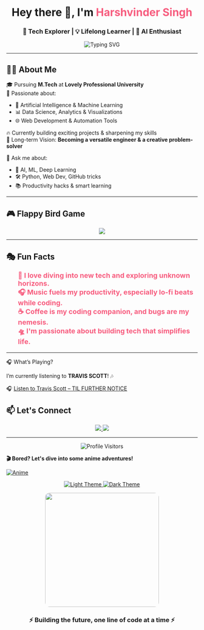 <!-- HEADER -->
<h1 align="center">Hey there 👋, I'm <span style="color:#f75c7e;">Harshvinder Singh</span></h1>
<h3 align="center">🚀 Tech Explorer | 💡 Lifelong Learner | 🧠 AI Enthusiast</h3>

<p align="center">
  <img src="https://readme-typing-svg.herokuapp.com?font=Fira+Code&weight=500&size=24&pause=1000&center=true&vCenter=true&lines=⚡+Engineer+in+the+Making;🌐+Full-stack+Developer;🤖+AI+%2B+ML+Explorer;🎯+Focused+on+Growth+%26+Impact" alt="Typing SVG" />
</p>



---

## 👨‍💻 About Me

🎓 Pursuing **M.Tech** at **Lovely Professional University**  
🌱 Passionate about:
- 🤖 Artificial Intelligence & Machine Learning  
- 📊 Data Science, Analytics & Visualizations  
- 🌐 Web Development & Automation Tools  

🔥 Currently building exciting projects & sharpening my skills  
🎯 Long-term Vision: **Becoming a versatile engineer & a creative problem-solver**

💬 Ask me about:
- 📌 AI, ML, Deep Learning
- 🛠️ Python, Web Dev, GitHub tricks
- 📚 Productivity hacks & smart learning

---

## 🎮 Flappy Bird Game

<p align="center">
  <a href="https://flappybird.io/" target="_blank">
    <img src="https://img.shields.io/badge/Start%20Game-Click%20Here-ff69b4?style=for-the-badge&logo=game-controller&logoColor=white">
  </a>
</p>

---

## 🎭 Fun Facts

<p align="center">
  <ul style="list-style-type: none; color: #f75c7e; font-size: 18px; font-weight: bold;">
    <li>🧠 I love diving into new tech and exploring unknown horizons.</li>
    <li>🎧 Music fuels my productivity, especially lo-fi beats while coding.</li>
    <li>☕ Coffee is my coding companion, and bugs are my nemesis.</li>
    <li>🛸 I'm passionate about building tech that simplifies life.</li>
  </ul>
</p>

---
🎧 What’s Playing?

I’m currently listening to **TRAVIS SCOTT**! 🎶

🎧 [Listen to Travis Scott – TIL FURTHER NOTICE ](https://youtu.be/zptRsa1pqsk?si=WEUnrxLJd-Ml11XC)

## 📫 Let's Connect

<p align="center">
  <a href="https://www.linkedin.com/in/harshvindersingh15122000/" target="_blank">
    <img src="https://img.shields.io/badge/-LinkedIn-%230077B5?style=for-the-badge&logo=linkedin&logoColor=white"/>
  </a>
  <a href="mailto:singh.harshvinder2000@gmail.com">
    <img src="https://img.shields.io/badge/-Gmail-D14836?style=for-the-badge&logo=gmail&logoColor=white"/>
  </a>
</p>

---
<!-- Profile Visitors Counter -->
<p align="center">
  <img src="https://profile-counter.glitch.me/HARSHVINDER-SINGH/count.svg" alt="Profile Visitors" />
</p>

**🎬 Bored? Let's dive into some anime adventures!**  

[![Anime](https://img.shields.io/badge/Anime-FC4C9C?style=for-the-badge&logo=anime&logoColor=white)](https://hianimez.to/home)

<p align="center">
  <a href="https://github.com/HARSHVINDER-SINGH">
    <img src="https://img.shields.io/badge/Theme-Light-%23FF69B4?style=for-the-badge&logo=github&logoColor=black" alt="Light Theme"/>
  </a>
  <a href="https://github.com/HARSHVINDER-SINGH">
    <img src="https://img.shields.io/badge/Theme-Dark-%23000000?style=for-the-badge&logo=github&logoColor=white" alt="Dark Theme"/>
  </a>
</p>



<p align="center">
  <img src="https://media.giphy.com/media/qgQUggAC3Pfv687qPC/giphy.gif" width="300" style="border-radius: 12px;" />
</p>

<h3 align="center">⚡ Building the future, one line of code at a time ⚡</h3>
